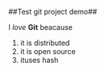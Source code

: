 ##Test git project demo##

I *love* **Git** beacause

1. it is distributed
1. it is open source
1. ituses hash